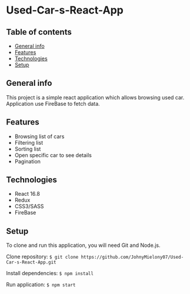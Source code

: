 # Used-Car-s-React-App

## Table of contents
* [General info](#general-info)
* [Features](#features)
* [Technologies](#technologies)
* [Setup](#setup)

## General info
This project is a simple react application which allows browsing used car. Application use FireBase to fetch data.

## Features
* Browsing list of cars
* Filtering list
* Sorting  list
* Open specific car to see details
* Pagination

## Technologies
* React 16.8
* Redux
* CSS3/SASS
* FireBase

## Setup
To clone and run this application, you will need Git and Node.js. 

Clone repository:
`$ git clone https://github.com/JohnyMielony07/Used-Car-s-React-App.git`

Install dependencies:
`$ npm install`

Run application:
`$ npm start`
